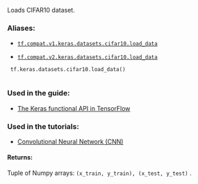 Loads CIFAR10 dataset.



### Aliases:

- [ `tf.compat.v1.keras.datasets.cifar10.load_data` ](/api_docs/python/tf/keras/datasets/cifar10/load_data)

- [ `tf.compat.v2.keras.datasets.cifar10.load_data` ](/api_docs/python/tf/keras/datasets/cifar10/load_data)



```
 tf.keras.datasets.cifar10.load_data()
 
```



### Used in the guide:

- [The Keras functional API in TensorFlow](https://tensorflow.google.cn/guide/keras/functional)



### Used in the tutorials:

- [Convolutional Neural Network (CNN)](https://tensorflow.google.cn/tutorials/images/cnn)



#### Returns:
Tuple of Numpy arrays:  `(x_train, y_train), (x_test, y_test)` .

